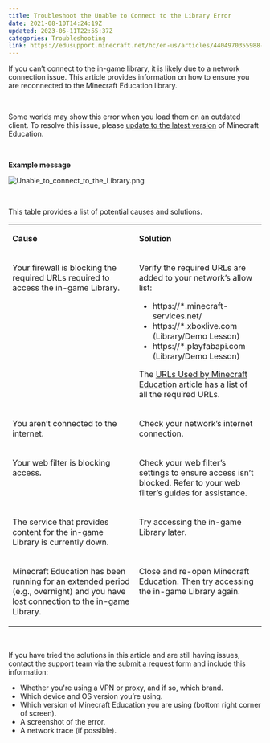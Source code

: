```yaml
---
title: Troubleshoot the Unable to Connect to the Library Error
date: 2021-08-10T14:24:19Z
updated: 2023-05-11T22:55:37Z
categories: Troubleshooting
link: https://edusupport.minecraft.net/hc/en-us/articles/4404970355988-Troubleshoot-the-Unable-to-Connect-to-the-Library-Error
---
```


If you can’t connect to the in-game library, it is likely due to a network connection issue. This article provides information on how to ensure you are reconnected to the Minecraft Education library.

 

Some worlds may show this error when you load them on an outdated client. To resolve this issue, please [update to the latest version](../Installation/Update-to-a-New-Version-of-Minecraft-Education.360047705032.md) of Minecraft Education. 

 

**Example message**

![Unable_to_connect_to_the_Library.png](https://edusupport.minecraft.net/hc/article_attachments/4404977059348/Unable_to_connect_to_the_Library.png)

 

This table provides a list of potential causes and solutions.

<table data-border="1px" data-cellpadding="5px">
<colgroup>
<col style="width: 50%" />
<col style="width: 50%" />
</colgroup>
<tbody>
<tr>
<td width="312"><p><strong>Cause</strong></p></td>
<td width="312"><p><strong>Solution</strong></p></td>
</tr>
<tr>
<td style="vertical-align: top" width="312"><p>Your firewall is blocking the required URLs required to access the in-game Library.</p></td>
<td style="vertical-align: top" width="312"><p>Verify the required URLs are added to your network’s allow list:</p>
<ul>
<li>https://*.minecraft-services.net/</li>
<li>https://*.xboxlive.com (Library/Demo Lesson)</li>
<li>https://*.playfabapi.com (Library/Demo Lesson)</li>
</ul>
<p>The <a href="https://aka.ms/MEERequiredURLs">URLs Used by Minecraft Education</a> article has a list of all the required URLs.</p></td>
</tr>
<tr>
<td style="vertical-align: top" width="312"><p>You aren’t connected to the internet.</p></td>
<td style="vertical-align: top" width="312"><p>Check your network’s internet connection.</p></td>
</tr>
<tr>
<td style="vertical-align: top" width="312"><p>Your web filter is blocking access.</p></td>
<td style="vertical-align: top" width="312"><p>Check your web filter’s settings to ensure access isn’t blocked. Refer to your web filter’s guides for assistance.</p></td>
</tr>
<tr>
<td style="vertical-align: top" width="312"><p>The service that provides content for the in-game Library is currently down.</p></td>
<td style="vertical-align: top" width="312"><p>Try accessing the in-game Library later.</p></td>
</tr>
<tr>
<td style="vertical-align: top" width="312"><p>Minecraft Education has been running for an extended period (e.g., overnight) and you have lost connection to the in-game Library.</p></td>
<td style="vertical-align: top" width="312"><p>Close and re-open Minecraft Education. Then try accessing the in-game Library again.</p></td>
</tr>
</tbody>
</table>

 

If you have tried the solutions in this article and are still having issues, contact the support team via the [submit a request](https://aka.ms/MEE_New_Request) form and include this information:

- Whether you're using a VPN or proxy, and if so, which brand.
- Which device and OS version you’re using.
- Which version of Minecraft Education you are using (bottom right corner of screen).
- A screenshot of the error.
- A network trace (if possible).
